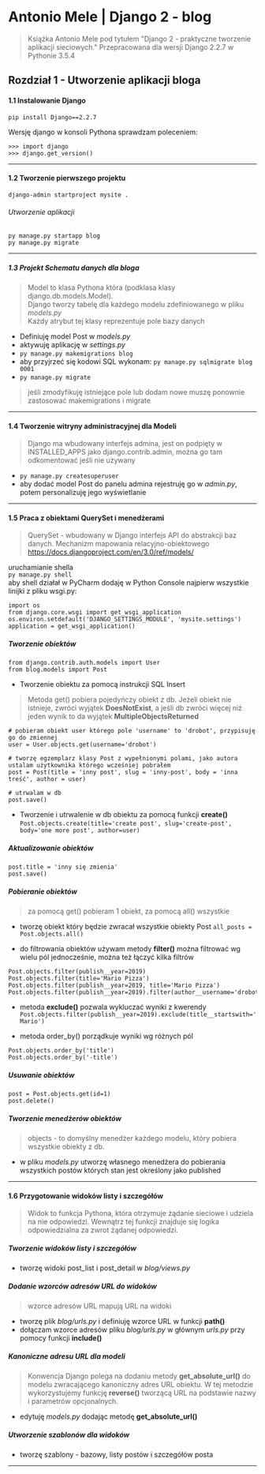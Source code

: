 # Antonio Mele | Django 2 - blog
> Książka Antonio Mele pod tytułem "Django 2 - praktyczne tworzenie aplikacji sieciowych."
> Przepracowana dla wersji Django 2.2.7 w Pythonie 3.5.4


## Rozdział 1 - Utworzenie aplikacji bloga

#### 1.1 Instalowanie Django 
```pip install Django==2.2.7```

Wersję django w konsoli Pythona sprawdzam poleceniem:

```
>>> import django
>>> django.get_version()
```

<hr>

#### 1.2 Tworzenie pierwszego projektu
`django-admin startproject mysite .`

###### Utworzenie aplikacji
```
py manage.py startapp blog
py manage.py migrate
```

<hr>

##### 1.3 Projekt Schematu danych dla bloga
> Model to klasa Pythona która (podklasa klasy django.db.models.Model).  
> Django tworzy tabelę dla każdego modelu zdefiniowanego w pliku _models.py_  
> Każdy atrybut tej klasy reprezentuje pole bazy danych  
- Definiuję model Post w _models.py_ 
- aktywuję aplikację w _settings.py_
- `py manage.py makemigrations blog`
- aby przyjrzeć się kodowi SQL wykonam: `py manage.py sqlmigrate blog 0001`
- `py manage.py migrate`

> jeśli zmodyfikuję istniejące pole lub dodam nowe muszę ponownie zastosować makemigrations i migrate

<hr>

#### 1.4 Tworzenie witryny administracyjnej dla Modeli
> Django ma wbudowany interfejs admina, jest on podpięty w INSTALLED_APPS jako django.contrib.admin, można go tam odkomentować jeśli nie używany

- `py manage.py createsuperuser`
- aby dodać model Post do panelu admina rejestruję go w _admin.py_, potem personalizuję jego wyświetlanie

<hr>

#### 1.5 Praca z obiektami QuerySet i menedżerami

> QuerySet - wbudowany w Django interfejs API do abstrakcji baz danych. Mechanizm mapowania relacyjno-obiektowego  
> https://docs.djangoproject.com/en/3.0/ref/models/

uruchamianie shella  
`py manage.py shell`  
aby shell działał w PyCharm dodaję w Python Console najpierw wszystkie linijki z pliku wsgi.py:
```
import os
from django.core.wsgi import get_wsgi_application
os.environ.setdefault('DJANGO_SETTINGS_MODULE', 'mysite.settings')
application = get_wsgi_application()
```

##### Tworzenie obiektów
```
from django.contrib.auth.models import User
from blog.models import Post
```

- Tworzenie obiektu za pomocą instrukcji SQL Insert
> Metoda get() pobiera pojedyńczy obiekt z db. Jeżeli obiekt nie istnieje, zwróci wyjątek **DoesNotExist**,
>a jeśli db zwróci więcej niż jeden wynik to da wyjątek **MultipleObjectsReturned**

```
# pobieram obiekt user którego pole 'username' to 'drobot', przypisuję go do zmiennej
user = User.objects.get(username='drobot')

# tworzę egzemplarz klasy Post z wypełnionymi polami, jako autora ustalam użytkownika którego wcześniej pobrałem  
post = Post(title = 'inny post', slug = 'inny-post', body = 'inna treść', author = user)

# utrwalam w db
post.save()
```

- Tworzenie i utrwalenie w db obiektu za pomocą funkcji **create()**  
`Post.objects.create(title='create post', slug='create-post', body='one more post', author=user)`

##### Aktualizowanie obiektów
```
post.title = 'inny się zmienia'
post.save()
```

##### Pobieranie obiektów
> za pomocą get() pobieram 1 obiekt, za pomocą all() wszystkie
- tworzę obiekt który będzie zwracał wszystkie obiekty Post
`all_posts = Post.objects.all()`

- do filtrowania obiektów używam metody **filter()** można filtrować wg wielu pól jednocześnie, można też łączyć kilka filtrów
```
Post.objects.filter(publish__year=2019)
Post.objects.filter(title='Mario Pizza')
Post.objects.filter(publish__year=2019, title='Mario Pizza')
Post.objects.filter(publish__year=2019).filter(author__username='drobot')
```

- metoda **exclude()** pozwala wykluczać wyniki z kwerendy
`Post.objects.filter(publish__year=2019).exclude(title__startswith='Mario')`

- metoda order_by() porządkuje wyniki wg różnych pól
```
Post.objects.order_by('title')
Post.objects.order_by('-title')
```
 
 ##### Usuwanie obiektów
 ```
post = Post.objects.get(id=1)
post.delete()
```

 ##### Tworzenie menedżerów obiektów
 
 > objects - to domyślny menedżer każdego modelu, który pobiera wszystkie obiekty z db.
 - w pliku _models.py_ utworzę własnego menedżera do pobierania wszystkich postów których stan jest określony jako published

<hr>

#### 1.6 Przygotowanie widoków listy i szczegółów
> Widok to funkcja Pythona, która otrzymuje żądanie sieciowe i udziela na nie odpowiedzi.
>Wewnątrz tej funkcji znajduje się logika odpowiedzialna za zwrot żądanej odpowiedzi.
 
##### Tworzenie widoków listy i szczegółów
 - tworzę widoki post_list i post_detail w _blog/views.py_

##### Dodanie wzorców adresów URL do widoków
> wzorce adresów URL mapują URL na widoki
- tworzę plik _blog/urls.py_ i definiuję wzorce URL w funkcji **path()**
- dołączam wzorce adresów pliku _blog/urls.py_ w głównym _urls.py_ przy pomocy funkcji **include()**

##### Kanoniczne adresu URL dla modeli
> Konwencja Django polega na dodaniu metody **get_absolute_url()** do modelu zwracającego kanoniczny adres URL obiektu.
> W tej metodzie wykorzystujemy funkcję **reverse()** tworzącą URL na podstawie nazwy i parametrów opcjonalnych.

- edytuję _models.py_ dodając metodę **get_absolute_url()**

##### Utworzenie szablonów dla widoków
- tworzę szablony - bazowy, listy postów i szczegółów posta






<hr>


